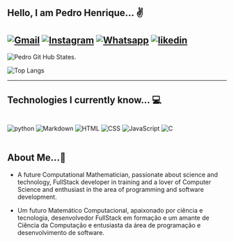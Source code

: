 ## Hello, I am Pedro Henrique... ✌️

[![Gmail](https://img.shields.io/badge/Gmail-D14836?style=for-the-badge&logo=gmail&logoColor=white)](pedrohenriqueufpa2018@gmail.com) [![Instagram](https://img.shields.io/badge/Instagram-E4405F?style=for-the-badge&logo=instagram&logoColor=white)](https://www.instagram.com/henrique.bello.fm/) [![Whatsapp](https://img.shields.io/badge/WhatsApp-25D366?style=for-the-badge&logo=whatsapp&logoColor=white)](https://wa.me/qr/ALOET3AYAWCLM1) [![likedin](https://img.shields.io/badge/LinkedIn-0077B5?style=for-the-badge&logo=linkedin&logoColor=white)](https://www.linkedin.com/in/pedro-henrique-martins-belo-b939b4299/)
---

![Pedro Git Hub States.](https://github-readme-stats.vercel.app/api?username=PedroBello2023&show_icons=true&theme=cobalt)

![Top Langs](https://github-readme-stats.vercel.app/api/top-langs/?username=PedroBello2023&layout=compact)

---
## Technologies I currently know... 💻

<div style="display: inline_block"><br/>
    <img align="center" alt="python" src="https://img.shields.io/badge/Python-3776AB?style=for-the-badge&logo=python&logoColor=white" />
    <img align="center" alt="Markdown" src="https://img.shields.io/badge/Markdown-000000?style=for-the-badge&logo=markdown&logoColor=white" />
    <img align="center" alt="HTML" src="https://img.shields.io/badge/HTML5-E34F26?style=for-the-badge&logo=html5&logoColor=white" />
    <img align="center" alt="CSS" src="https://img.shields.io/badge/CSS3-1572B6?style=for-the-badge&logo=css3&logoColor=white" />
    <img align="center" alt="JavaScript" src="https://img.shields.io/badge/JavaScript-F7DF1E?style=for-the-badge&logo=javascript&logoColor=black"/>
    <img align="center" alt="C" src="https://img.shields.io/badge/C%2B%2B-00599C?style=for-the-badge&logo=c%2B%2B&logoColor=white"/>
</div><br/>

## About Me...🤩
* A future Computational Mathematician, passionate about science and technology, FullStack developer in training and a lover of Computer Science and enthusiast in the area of ​​programming and software development.

* Um futuro Matemático Computacional, apaixonado por ciência e tecnologia, desenvolvedor FullStack em formação e um amante de Ciência da Computação e entusiasta da área de programação e desenvolvimento de software.
